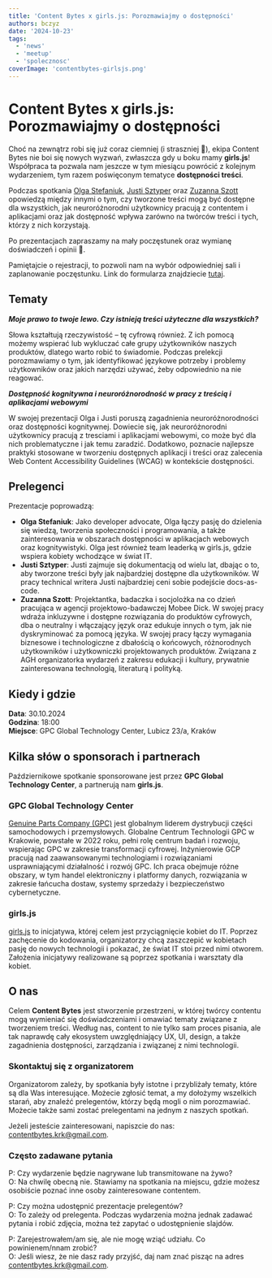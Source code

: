 ```yaml
---
title: 'Content Bytes x girls.js: Porozmawiajmy o dostępności'
authors: bczyz
date: '2024-10-23'
tags:
  - 'news'
  - 'meetup'
  - 'spolecznosc'
coverImage: 'contentbytes-girlsjs.png'
---
```


# Content Bytes x girls.js: Porozmawiajmy o dostępności

Choć na zewnątrz robi się już coraz ciemniej (i straszniej :ghost:), ekipa
Content Bytes nie boi się nowych wyzwań, zwłaszcza gdy u boku mamy **girls.js**!
Współpraca ta pozwala nam jeszcze w tym miesiącu powrócić z
kolejnym wydarzeniem, tym razem poświęconym tematyce **dostępności treści**.

Podczas spotkania [Olga Stefaniuk](https://www.linkedin.com/in/olgastefaniuk),
[Justi Sztyper](https://www.linkedin.com/in/justi-sztyper-134520a5/) oraz
[Zuzanna Szott](https://www.linkedin.com/in/zuzanna-szott/) opowiedzą między
innymi o tym, czy tworzone treści mogą być dostępne dla wszystkich, jak
neuroróżnorodni użytkownicy pracują z contentem i aplikacjami oraz jak
dostępność wpływa zarówno na twórców treści i tych, którzy z nich korzystają.

Po prezentacjach zapraszamy na mały poczęstunek oraz wymianę doświadczeń i
opinii :pizza:.

<!--truncate-->

Pamiętajcie o rejestracji, to pozwoli nam na wybór odpowiedniej sali i
zaplanowanie poczęstunku. Link do formularza znajdziecie
[tutaj](https://forms.gle/zrkjELLFSufHaZEb6).

## Tematy

**_Moje prawo to twoje lewo. Czy istnieją treści użyteczne dla wszystkich?_**

Słowa kształtują rzeczywistość – tę cyfrową również. Z ich pomocą możemy
wspierać lub wykluczać całe grupy użytkowników naszych produktów, dlatego warto
robić to świadomie. Podczas prelekcji porozmawiamy o tym, jak identyfikować
językowe potrzeby i problemy użytkowników oraz jakich narzędzi używać, żeby
odpowiednio na nie reagować.

**_Dostępność kognitywna i neuroróżnorodność w pracy z treścią i aplikacjami
webowymi_**

W swojej prezentacji Olga i Justi poruszą zagadnienia neuroróżnorodności oraz
dostępności kognitywnej. Dowiecie się, jak neuroróżnorodni użytkownicy pracują z
tresciami i aplikacjami webowymi, co może być dla nich problematyczne i jak temu
zaradzić. Dodatkowo, poznacie najlepsze praktyki stosowane w tworzeniu
dostępnych aplikacji i treści oraz zalecenia Web Content Accessibility
Guidelines (WCAG) w kontekście dostępności.

## Prelegenci

Prezentacje poprowadzą:

- **Olga Stefaniuk**: Jako developer advocate, Olga łączy pasję do dzielenia się
  wiedzą, tworzenia społeczności i programowania, a także zainteresowania w
  obszarach dostępności w aplikacjach webowych oraz kognitywistyki. Olga jest
  również team leaderką w girls.js, gdzie wspiera kobiety wchodzące w świat IT.
- **Justi Sztyper**: Justi zajmuje się dokumentacją od wielu lat,
  dbając o to, aby tworzone treści były jak najbardziej dostępne dla
  użytkowników. W pracy technical writera Justi najbardziej ceni sobie podejście
  docs-as-code.
- **Zuzanna Szott**: Projektantka, badaczka i socjolożka na co dzień pracująca w
  agencji projektowo-badawczej Mobee Dick. W swojej pracy wdraża inkluzywne i
  dostępne rozwiązania do produktów cyfrowych, dba o neutralny i włączający
  język oraz edukuje innych o tym, jak nie dyskryminować za pomocą języka. W
  swojej pracy łączy wymagania biznesowe i technologiczne z dbałością o
  końcowych, różnorodnych użytkowników i użytkowniczki projektowanych produktów.
  Związana z AGH organizatorka wydarzeń z zakresu edukacji i kultury, prywatnie
  zainteresowana technologią, literaturą i polityką.

## Kiedy i gdzie

**Data**: 30.10.2024 <br /> **Godzina**: 18:00 <br /> **Miejsce**: GPC Global
Technology Center, Lubicz 23/a, Kraków

## Kilka słów o sponsorach i partnerach

Październikowe spotkanie sponsorowane jest przez **GPC Global Technology Center**, a
partnerują nam **girls.js**.

### GPC Global Technology Center

[Genuine Parts Company (GPC)](https://www.genpt.com/) jest globalnym liderem dystrybucji
części samochodowych i przemysłowych. Globalne Centrum Technologii GPC w
Krakowie, powstałe w 2022 roku, pełni rolę centrum badań i rozwoju, wspierając
GPC w zakresie transformacji cyfrowej. Inżynierowie GCP pracują nad
zaawansowanymi technologiami i rozwiązaniami usprawniającymi działalność i
rozwój GPC. Ich praca obejmuje różne obszary, w tym handel elektroniczny i
platformy danych, rozwiązania w zakresie łańcucha dostaw, systemy sprzedaży i
bezpieczeństwo cybernetyczne.

### girls.js

[girls.js](https://girlsjs.pl/) to inicjatywa, której celem jest przyciągnięcie
kobiet do IT. Poprzez zachęcenie do kodowania, organizatorzy chcą zaszczepić w
kobietach pasję do nowych technologii i pokazać, że świat IT stoi przed nimi
otworem. Założenia inicjatywy realizowane są poprzez spotkania i warsztaty dla
kobiet.

## O nas

Celem **Content Bytes** jest stworzenie przestrzeni, w której twórcy contentu
mogą wymieniać się doświadczeniami i omawiać tematy związane z tworzeniem
treści. Według nas, content to nie tylko sam proces pisania, ale tak
naprawdę cały ekosystem uwzględniający UX, UI, design, a także zagadnienia
dostępności, zarządzania i związanej z nimi technologii.

### Skontaktuj się z organizatorem

Organizatorom zależy, by spotkania były istotne i przybliżały tematy, które są
dla Was interesujące. Możecie zgłosić temat, a my dołożymy wszelkich starań, aby
znaleźć prelegentów, którzy będą mogli o nim porozmawiać. Możecie także sami
zostać prelegentami na jednym z naszych spotkań.

Jeżeli jesteście zainteresowani, napiszcie do nas:
[contentbytes.krk@gmail.com](mailto:contentbytes.krk@gmail.com).

### Często zadawane pytania

P: Czy wydarzenie będzie nagrywane lub transmitowane na żywo? <br /> O: Na
chwilę obecną nie. Stawiamy na spotkania na miejscu, gdzie możesz osobiście
poznać inne osoby zainteresowane contentem.

P: Czy można udostępnić prezentacje prelegentów? <br /> O: To zależy od
prelegenta. Podczas wydarzenia można jednak zadawać pytania i robić zdjęcia,
można też zapytać o udostępnienie slajdów.

P: Zarejestrowałem/am się, ale nie mogę wziąć udziału. Co powinienem/nnam
zrobić? <br /> O: Jeśli wiesz, że nie dasz rady przyjść, daj nam znać pisząc na
adres [contentbytes.krk@gmail.com](mailto:contentbytes.krk@gmail.com).
